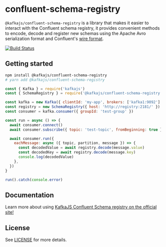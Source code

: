 # confluent-schema-registry

`@kafkajs/confluent-schema-registry` is a library that makes it easier to interact with the Confluent schema registry, it provides convenient methods to encode, decode and register new schemas using the Apache Avro serialization format and Confluent's [wire format](https://docs.confluent.io/current/schema-registry/docs/serializer-formatter.html#wire-format).

[![Build Status](https://dev.azure.com/tulios/ConfluentSchemaRegistry/_apis/build/status/kafkajs.confluent-schema-registry?branchName=master)](https://dev.azure.com/tulios/ConfluentSchemaRegistry/_build/latest?definitionId=3&branchName=master)

## Getting started

```sh
npm install @kafkajs/confluent-schema-registry
# yarn add @kafkajs/confluent-schema-registry
```

```javascript
const { Kafka } = require('kafkajs')
const { SchemaRegistry } = require('@kafkajs/confluent-schema-registry')

const kafka = new Kafka({ clientId: 'my-app', brokers: ['kafka1:9092'] })
const registry = new SchemaRegistry({ host: 'http://registry:2181/' })
const consumer = kafka.consumer({ groupId: 'test-group' })

const run = async () => {
  await consumer.connect()
  await consumer.subscribe({ topic: 'test-topic', fromBeginning: true })

  await consumer.run({
    eachMessage: async ({ topic, partition, message }) => {
      const decodedValue = await registry.decode(message.value)
      const decodedKey = await registry.decode(message.key)
      console.log(decodedValue)
    },
  })
}

run().catch(console.error)
```

## Documentation

Learn more about using [KafkaJS Confluent Schema registry on the official site!](https://kafkajs.github.io/confluent-schema-registry/)

## License

See [LICENSE](https://github.com/kafkajs/confluent-schema-registry/blob/master/LICENSE) for more details.

